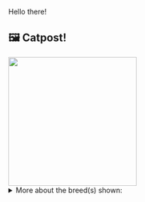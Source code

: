 Hello there!



## 🖼️ Catpost!

<sub>
    <img src="https://cdn2.thecatapi.com/images/qsGk4el-D.jpg" height="256">
</sub>


<details>
<summary>More about the breed(s) shown:</summary>

Breed: Snowshoe

Description: The Snowshoe is a vibrant, energetic, affectionate and intelligent cat. They love being around people which makes them ideal for families, and becomes unhappy when left alone for long periods of time. Usually attaching themselves to one person, they do whatever they can to get your attention.

Links:
<ul>
  <li>CFA None available</li>
  <li>Wikipedia https://en.wikipedia.org/wiki/Snowshoe_(cat)</li>
</ul> 

</details>
